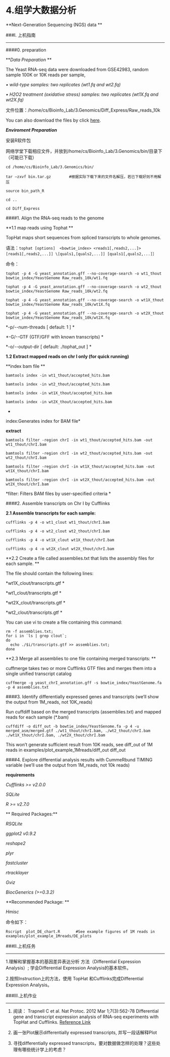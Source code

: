 # 4.组学大数据分析


**Next-Generation Sequencing (NGS) data **



###I. 上机指南

---


####0. preparation

***Data Preparation*
**

The Yeast RNA-seq data were downloaded from GSE42983, random sample 100K or 10K reads per sample,  

*•	wild-type samples:  two replicates (wt1.fq and wt2.fq)*
    
*•	H2O2 treatment (oxidative stress) samples: two replicates (wt1X.fq and wt2X.fq)*


文件位置：/home/cs/Bioinfo_Lab/3.Genomics/Diff_Express/Raw_reads_10k

You can also download the files by click [here](https://www.jianguoyun.com/p/DTCJc-gQ0NLuBRj9kQ4#dir=%2F2016%2F%E7%94%9F%E7%89%A9%E4%BF%A1%E6%81%AF%E5%AD%A6%E5%AF%BC%E8%AE%BA%2F%E4%B8%8A%E6%9C%BA%E6%96%87%E4%BB%B6%2F4.Genomics::mode=0).




***Enviroment Preparation***
  

安装R软件包

网络学堂下载相应文件，并放到/home/cs/Bioinfo_Lab/3.Genomics/bin/目录下（可能已下载）

```
cd /home/cs/Bioinfo_Lab/3.Genomics/bin/

tar –zxvf bin.tar.gz        #根据实际下载下来的文件名解压，若已下载好则不用解压

source bin_path_R

cd ..

cd Diff_Express
```


####1. Align the RNA-seq reads to the genome

**1.1 map reads using Tophat **

TopHat maps short sequences from spliced transcripts to whole genomes.

语法：``
tophat [options]  <bowtie_index> <reads1[,reads2,...]> [reads1[,reads2,...]] \[quals1,[quals2,...]] [quals1[,quals2,...]］
``

命令：

```
tophat -p 4 -G yeast_annotation.gff --no-coverage-search -o wt1_thout bowtie_index/YeastGenome Raw_reads_10k/wt1.fq 

tophat -p 4 -G yeast_annotation.gff --no-coverage-search -o wt2_thout bowtie_index/YeastGenome Raw_reads_10k/wt2.fq 

tophat -p 4 -G yeast_annotation.gff --no-coverage-search -o wt1X_thout bowtie_index/YeastGenome Raw_reads_10k/wt1X.fq 

tophat -p 4 -G yeast_annotation.gff --no-coverage-search -o wt2X_thout  bowtie_index/YeastGenome Raw_reads_10k/wt2X.fq 

```





*-p/--num-threads <int>      [ default: 1 ] 
*

*-G/--GTF <filename>         (GTF/GFF with known transcripts)
*
 
*-o/--output-dir <string>    [ default: ./tophat_out ] 
*



**1.2 Extract mapped reads on chr I  only (for quick running)**

**index bam file **
```
bamtools index -in wt1_thout/accepted_hits.bam 

bamtools index -in wt2_thout/accepted_hits.bam 

bamtools index -in wt1X_thout/accepted_hits.bam

bamtools index -in wt2X_thout/accepted_hits.bam 
```
*
index:Generates index for BAM file*

**extract**

```
bamtools filter -region chrI -in wt1_thout/accepted_hits.bam -out wt1_thout/chrI.bam

bamtools filter -region chrI -in wt2_thout/accepted_hits.bam -out wt2_thout/chrI.bam

bamtools filter -region chrI -in wt1X_thout/accepted_hits.bam -out wt1X_thout/chrI.bam

bamtools filter -region chrI -in wt2X_thout/accepted_hits.bam -out wt2X_thout/chrI.bam
```

*filter: Filters BAM files by user-specified criteria
*




####2. Assemble transcripts on Chr I by Cufflinks 

**2.1 Assemble transcripts for each sample:**
```
cufflinks -p 4 -o wt1_clout wt1_thout/chrI.bam 

cufflinks -p 4 -o wt2_clout wt2_thout/chrI.bam 

cufflinks -p 4 -o wt1X_clout wt1X_thout/chrI.bam 

cufflinks -p 4 -o wt2X_clout wt2X_thout/chrI.bam 
```

**2.2 Create a file called assemblies.txt that lists the assembly files for each sample. **

The file should contain the following lines:


*wt1X_clout/transcripts.gtf
*

*wt1_clout/transcripts.gtf
*

*wt2X_clout/transcripts.gtf
*

*wt2_clout/transcripts.gtf
*

You can use vi to create a file containing this command:

```
rm -f assemblies.txt;
for i in `ls | grep clout`;
do 
  echo ./$i/transcripts.gtf >> assemblies.txt;
done
```


**2.3 Merge all assemblies to one file containing merged transcripts: **

cuffmerge takes two or more Cufflinks GTF files and merges them into a single unified transcript catalog

``
cuffmerge -g yeast_chrI_annotation.gff -s bowtie_index/YeastGenome.fa  -p 4 assemblies.txt  
``



####3. Identify differentially expressed genes and transcripts 
(we’ll show the output from 1M_reads, not 10K_reads)

Run cuffdiff based on the merged transcripts (assemblies.txt) and mapped reads for each sample (*.bam)

``
cuffdiff -o diff_out -b bowtie_index/YeastGenome.fa -p 4 -u merged_asm/merged.gtf ./wt1_thout/chrI.bam, ./wt2_thout/chrI.bam   ./wt1X_thout/chrI.bam, ./wt2X_thout/chrI.bam  
``

This won’t generate sufficient result from 10K reads, see diff_out of 1M reads in examples/plot_example_1Mreads/diff_out diff_out




####4. Explore differential analysis results with CummeRbund TIMING variable
(we’ll use the output from 1M_reads, not 10k reads)

**requirements**

*Cufflinks >= v2.0.0*

*SQLite*

*R >= v2.7.0*

**
Required Packages:**

*RSQLite*

*ggplot2 v0.9.2*

*reshape2*

*plyr*

*fastcluster*

*rtracklayer*

*Gviz*

*BiocGenerics (>=0.3.2)*

**Recommended Package:  **   

*Hmisc*


命令如下：

```
Rscript  plot_DE_chart.R       #See example figures of 1M reads in examples/plot_example_1Mreads/DE_plots
```



###II.上机任务

---
1.理解和掌握基本的基因差异表达分析 方法（Differential Expression Analysis）; 学会Differential Expression Analysis的基本软件。

2.按照Instruction上的方法，使用 TopHat 和Cufflinks完成Differential Expression Analysis。 


###III.上机作业

---
1. 阅读： Trapnell C  et al.    Nat Protoc. 2012 Mar 1;7(3):562-78   Differential gene and transcript expression analysis of RNA-seq experiments with TopHat and Cufflinks. [Reference Link](http://www.ncbi.nlm.nih.gov/pubmed/22383036) 

2. 画一张Plot展示differentially expressed transcripts, 并写一段话解释Plot

3. 寻找differentially expressed transcripts，要对数据做怎样的处理？这些处理有哪些统计学上的考虑？




